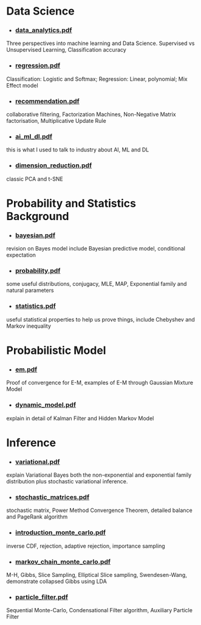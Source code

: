 # Data Science

* ### [data_analytics.pdf](https://github.com/roboticcam/machine-learning-notes/blob/master/data_analytics.pdf) ###
Three perspectives into machine learning and Data Science. Supervised vs Unsupervised Learning, Classification accuracy


* ### [regression.pdf](https://github.com/roboticcam/machine-learning-notes/blob/master/regression.pdf) ###
Classification: Logistic and Softmax; Regression: Linear, polynomial; Mix Effect model

* ### [recommendation.pdf](https://github.com/roboticcam/machine-learning-notes/blob/master/recommendation.pdf) ###
collaborative filtering, Factorization Machines, Non-Negative Matrix factorisation, Multiplicative Update Rule

* ### [ai_ml_dl.pdf](https://github.com/roboticcam/machine-learning-notes/blob/master/ai_ml_dl.pdf) ###
this is what I used to talk to industry about AI, ML and DL

* ### [dimension_reduction.pdf](https://github.com/roboticcam/machine-learning-notes/blob/master/dimension_reduction.pdf) ###
classic PCA and t-SNE


# Probability and Statistics Background

* ### [bayesian.pdf](https://github.com/roboticcam/machine-learning-notes/blob/master/bayesian.pdf) ###
revision on Bayes model include Bayesian predictive model, conditional expectation

* ### [probability.pdf](https://github.com/roboticcam/machine-learning-notes/blob/master/probability.pdf) ###
some useful distributions, conjugacy, MLE, MAP, Exponential family and natural parameters

* ### [statistics.pdf](https://github.com/roboticcam/machine-learning-notes/blob/master/statistics.pdf) ###
useful statistical properties to help us prove things, include Chebyshev and Markov inequality


# Probabilistic Model

* ### [em.pdf](https://github.com/roboticcam/machine-learning-notes/blob/master/em.pdf) ###
Proof of convergence for E-M, examples of E-M through Gaussian Mixture Model

* ### [dynamic_model.pdf](https://github.com/roboticcam/machine-learning-notes/blob/master/dynamic_model.pdf) ###
explain in detail of Kalman Filter and Hidden Markov Model


# Inference

* ### [variational.pdf](https://github.com/roboticcam/machine-learning-notes/blob/master/em.pdf) ###
explain Variational Bayes both the non-exponential and exponential family distribution plus stochastic variational inference.


* ### [stochastic_matrices.pdf](https://github.com/roboticcam/machine-learning-notes/blob/master/stochastic_matrices.pdf) ###
stochastic matrix, Power Method Convergence Theorem, detailed balance and PageRank algorithm


* ### [introduction_monte_carlo.pdf](https://github.com/roboticcam/machine-learning-notes/blob/master/introduction_monte_carlo.pdf) ###
inverse CDF, rejection, adaptive rejection, importance sampling


* ### [markov_chain_monte_carlo.pdf](https://github.com/roboticcam/machine-learning-notes/blob/master/markov_chain_monte_carlo.pdf) ###
M-H, Gibbs, Slice Sampling, Elliptical Slice sampling, Swendesen-Wang, demonstrate collapsed Gibbs using LDA

* ### [particle_filter.pdf](https://github.com/roboticcam/machine-learning-notes/blob/master/particle_filter.pdf) ###
Sequential Monte-Carlo, Condensational Filter algorithm, Auxiliary Particle Filter



